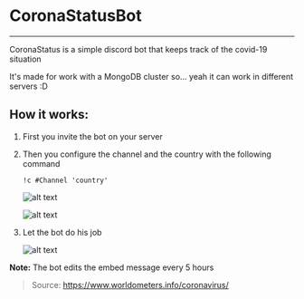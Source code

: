 # CoronaStatusBot
---
CoronaStatus is a simple discord bot that keeps track of the covid-19 situation

It's made for work with a MongoDB cluster so... yeah it can work in different servers :D

## How it works:

1. First you invite the bot on your server
2. Then you configure the channel and the country with the following command
   
   ``` !c #Channel 'country' ```
   
   ![alt text](https://github.com/julianfere/CoronaStatusBot/blob/master/media.md/command.jpg)
   
   ![alt text](https://github.com/julianfere/CoronaStatusBot/blob/master/media.md/channel.jpg)

3. Let the bot do his job

   ![alt text](https://github.com/julianfere/CoronaStatusBot/blob/master/media.md/embed.jpg)


**Note:** The bot edits the embed message every 5 hours 



> Source: https://www.worldometers.info/coronavirus/
